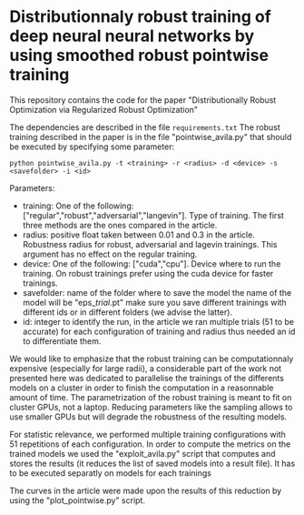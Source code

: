 # Distributionnaly robust training of deep neural neural networks by using smoothed robust pointwise training
This repository contains the code for the paper "Distributionally Robust Optimization via Regularized Robust Optimization"

The dependencies are described in the file ```requirements.txt```
The robust training described in the paper is in the file "pointwise_avila.py" that should be executed by specifying some parameter:

``` python pointwise_avila.py -t <training> -r <radius> -d <device> -s <savefolder> -i <id> ```

Parameters:
* training: One of the following: ["regular","robust","adversarial","langevin"]. Type of training. The first three methods are the ones compared in the article.
* radius: positive float taken between 0.01 and 0.3 in the article. Robustness radius for robust, adversarial and lagevin trainings. This argument has no effect on the regular training.
* device: One of the following: ["cuda","cpu"]. Device where to run the training. On robust trainings prefer using the cuda device for faster trainings.
* savefolder: name of the folder where to save the model the name of the model will be "eps_<radius>_trial_<id>.pt" make sure you save different trainings with different ids or in different folders (we advise the latter).
* id: integer to identify the run, in the article we ran multiple trials (51 to be accurate) for each configuration of training and radius thus needed an id to differentiate them.

We would like to emphasize that the robust training can be computationnaly expensive (especially for large radii), a considerable part of the work not presented here was dedicated to parallelise the trainings of the differents models on a cluster in order to finish the computation in a reasonnable amount of time. The parametrization of the robust training is meant to fit on cluster GPUs, not a laptop. Reducing parameters like the sampling allows to use smaller GPUs but will degrade the robustness of the resulting models.

For statistic relevance, we performed multiple training configurations with 51 repetitions of each configuration. In order to compute the metrics on the trained models we used the "exploit_avila.py" script that computes and stores the results (it reduces the list of saved models into a result file). It has to be executed separatly on models for each trainings


The curves in the article were made upon the results of this reduction by using the "plot_pointwise.py" script.






